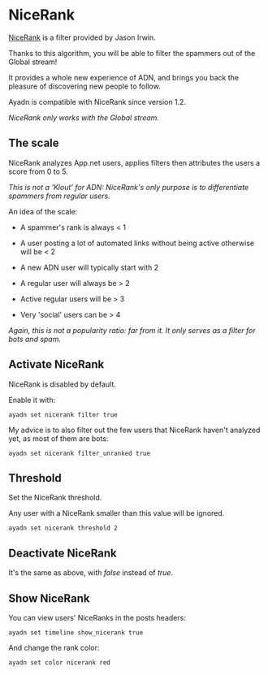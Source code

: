 # NiceRank

[NiceRank](http://jasonirwin.ca/2014/05/14/thinking-about-nicerank/) is a filter provided by Jason Irwin.

Thanks to this algorithm, you will be able to filter the spammers out of the Global stream!

It provides a whole new experience of ADN, and brings you back the pleasure of discovering new people to follow.

Ayadn is compatible with NiceRank since version 1.2.

*NiceRank only works with the Global stream.*  

## The scale

NiceRank analyzes App.net users, applies filters then attributes the users a score from 0 to 5.

*This is not a 'Klout' for ADN: NiceRank's only purpose is to differentiate spammers from regular users.*

An idea of the scale:

- A spammer's rank is always < 1

- A user posting a lot of automated links without being active otherwise will be < 2

- A new ADN user will typically start with 2

- A regular user will always be > 2

- Active regular users will be > 3

- Very 'social' users can be > 4

*Again, this is not a popularity ratio: far from it. It only serves as a filter for bots and spam.*


## Activate NiceRank

NiceRank is disabled by default.

Enable it with:

`ayadn set nicerank filter true`

My advice is to also filter out the few users that NiceRank haven't analyzed yet, as most of them are bots:

`ayadn set nicerank filter_unranked true`

## Threshold

Set the NiceRank threshold.

Any user with a NiceRank smaller than this value will be ignored.

`ayadn set nicerank threshold 2`  

## Deactivate NiceRank

It's the same as above, with *false* instead of *true*.  

## Show NiceRank

You can view users' NiceRanks in the posts headers:

`ayadn set timeline show_nicerank true`

And change the rank color:

`ayadn set color nicerank red`
